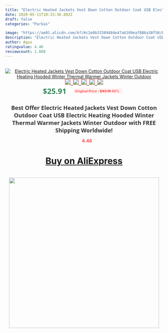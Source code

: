 ```yaml
---
title: "Electric Heated Jackets Vest Down Cotton Outdoor Coat USB Electric Heating Hooded Winter Thermal Warmer Jackets Winter Outdoor"
date: 2020-05-11T10:33:36.892Z
draft: false
categories: "Parkas"

image: "https://ae01.alicdn.com/kf/Hc2e0b33389484e47a6109eaf886a38f50/Electric-Heated-Jackets-Vest-Down-Cotton-Outdoor-Coat-USB-Electric-Heating-Hooded-Winter-Thermal-Warmer-Jackets.jpg"
description: "Electric Heated Jackets Vest Down Cotton Outdoor Coat USB Electric Heating Hooded Winter Thermal Warmer Jackets Winter Outdoor"
author: Agus
ratingvalue: 4.46
reviewcount: 1.888
---
```

<br>
<div style="text-align: center;">
<a href="https://s.click.aliexpress.com/e/_9A0qXF" target="_blank" rel="nofollow noopener noreferrer"><img alt="Electric Heated Jackets Vest Down Cotton Outdoor Coat USB Electric Heating Hooded Winter Thermal Warmer Jackets Winter Outdoor" class="magnifier-image" src="https://ae01.alicdn.com/kf/Hc2e0b33389484e47a6109eaf886a38f50/Electric-Heated-Jackets-Vest-Down-Cotton-Outdoor-Coat-USB-Electric-Heating-Hooded-Winter-Thermal-Warmer-Jackets.jpg_640x640.jpg">
<br>
<img style="border:1px solid salmon" src="https://ae01.alicdn.com/kf/Hc2e0b33389484e47a6109eaf886a38f50/Electric-Heated-Jackets-Vest-Down-Cotton-Outdoor-Coat-USB-Electric-Heating-Hooded-Winter-Thermal-Warmer-Jackets.jpg_120x120.jpg">&nbsp;&nbsp;<img style="border:1px solid salmon" src="https://ae01.alicdn.com/kf/H2bd7af8ce70d4a618280c8747b19814fn/Electric-Heated-Jackets-Vest-Down-Cotton-Outdoor-Coat-USB-Electric-Heating-Hooded-Winter-Thermal-Warmer-Jackets.jpg_120x120.jpg">&nbsp;&nbsp;<img style="border:1px solid salmon" src="https://ae01.alicdn.com/kf/Ha9b0ea00fd4b49ae8902d52ff75b2b43o/Electric-Heated-Jackets-Vest-Down-Cotton-Outdoor-Coat-USB-Electric-Heating-Hooded-Winter-Thermal-Warmer-Jackets.jpg_120x120.jpg">&nbsp;&nbsp;<img style="border:1px solid salmon" src="https://ae01.alicdn.com/kf/H490f4c72c76c4fc98c33ecfe20fe7f4f6/Electric-Heated-Jackets-Vest-Down-Cotton-Outdoor-Coat-USB-Electric-Heating-Hooded-Winter-Thermal-Warmer-Jackets.jpg_120x120.jpg">&nbsp;&nbsp;<img style="border:1px solid salmon" src="https://ae01.alicdn.com/kf/H24ea159cecf54819b0237692fd50a673W/Electric-Heated-Jackets-Vest-Down-Cotton-Outdoor-Coat-USB-Electric-Heating-Hooded-Winter-Thermal-Warmer-Jackets.jpg_120x120.jpg"></a></div><br0>
<div style="text-align: center;"><span style="background-color: white; border: 0px; box-sizing: border-box; color: seagreen; display: inline-block; font-family: &quot;open sans&quot; , &quot;arial&quot; , &quot;helvetica&quot; , sans-serif , &quot;heiti&quot;; font-size: 24px; font-stretch: inherit; font-weight: 700; line-height: inherit; margin: 0px 10px 0px 0px; padding: 0px; vertical-align: middle;">$25.91 </span>
<span style="background: rgb(255 , 241 , 241); border-radius: 3px; border: 0px; box-sizing: border-box; color: #ff4747; display: inline-block; font-family: inherit; font-size: 12px; font-stretch: inherit; font-style: inherit; font-variant: inherit; font-weight: 600; line-height: inherit; margin: 0px; padding: 2px 5px; transform: scale(0.9); vertical-align: middle;">Original Price : <b style="text-decoration: line-through;">$43.19 </b> 40%&nbsp;&nbsp;</span></div>
<h1 style="color: #333333; display: inline-block; font-family: &quot;open sans&quot; , &quot;arial&quot; , &quot;helvetica&quot; , sans-serif , &quot;heiti&quot;; font-size: 18px; font-stretch: inherit; font-weight: 700; text-align: center;">Best Offer Electric Heated Jackets Vest Down Cotton Outdoor Coat USB Electric Heating Hooded Winter Thermal Warmer Jackets Winter Outdoor with FREE Shipping Worldwide!</h1>
<div style="color: #ff4747; text-align: center;">
<img src="https://4.bp.blogspot.com/-M0ZcTcb-5uY/XleCXlxnR4I/AAAAAAAAAEc/OrjgMkXV1oMQFaCRZj5HQwOCBcu3w1FegCPcBGAYYCw/s1600/star.png" style="height: 15px;">&nbsp;<b>4.46</b></div>
<div class="button_cont" align="center"><a class="buynow_a" href="https://s.click.aliexpress.com/e/_9A0qXF" target="_blank" rel="nofollow noopener noreferrer"><H1>Buy on AliExpress</H1></a></div><br>
<div class="separator" style="clear: both; text-align: center;">
<img src="https://lh3.googleusercontent.com/-pTy5HemUv9M/XlePHvY0dAI/AAAAAAAAAE4/0nX5iRUoIWY8eMW9Dpxeirr157OZliDIgCLcBGAsYHQ/s1600/badge.gif" width="480">
</div>
